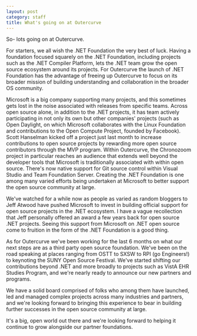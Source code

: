 ```yaml
---
layout: post
category: staff
title: What's going on at Outercurve
---
```

So- lots going on at Outercurve.

For starters, we all wish the .NET Foundation the very best of luck. Having a foundation focused squarely on the .NET Foundation, including projects such as the .NET Compiler Platform, lets the .NET team grow the open source ecosystem around its projects. For Outercurve the launch of .NET Foundation has the advantage of freeing up Outercurve  to focus on its broader mission of building understanding and collaboration in the broader OS community.

Microsoft is a big company supporting many projects, and this sometimes gets lost in the noise associated with releases from specific teams. Across open source alone, in addition to the .NET projects, it has team actively participating in not only its own but other companies' projects (such as Open Daylight, on which Microsoft collaborates with the Linux Foundation and contributions to the Open Compute Project, founded by Facebook). Scott Hanselman kicked off a project just last month to increase contributions to open source projects by rewarding more open source contributors through the MVP program. Within Outercurve, the Chronozoom project in particular reaches an audience that extends well beyond the developer tools that Microsoft is traditionally associated with within open source. There's now native support for Git source control within Visual Studio and Team Foundation Server.  Creating the .NET Foundation is one among many varied efforts being undertaken at Microsoft to better support the open source community at large.

We've watched for a while now as people as varied as random bloggers to Jeff Atwood  have pushed Microsoft to invest in building official support for open source projects in the .NET ecosystem. I have a vague recollection that Jeff personally offered an award a few years back for open source .NET projects. Seeing this support from Microsoft on .NET open source come to fruition in the form of the .NET Foundation is a good thing.

As for Outercurve we've been working for the last 6 months on what our next steps are as a third party open source foundation. We've been on the road speaking at places ranging from OSTT to SXSW to RPI (go Engineers!) to keynoting the SUNY Open Source Festival. We've started shifting our contributions beyond .NET and more broadly to projects such as VistA EHR Studies Program, and we're nearly ready to announce our new partners and programs.

We have a solid board comprised of folks who among them have launched, led and managed complex projects across many industries and partners, and we're looking forward to bringing this experience to bear in building further successes in the open source community at large.

It's a big, open world out there and we're looking forward to helping it continue to grow alongside our partner foundations.

